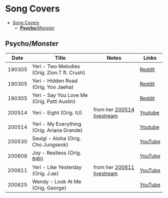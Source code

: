 # Song Covers

- [Song Covers](#song-covers)
  - [**Psycho**/*Monster*](#psychomonster)

## **Psycho**/*Monster*
| Date   | Title                                        | Notes                                                      | Links                                   |
|--------|----------------------------------------------|------------------------------------------------------------|-----------------------------------------|
| 190305 | Yeri - Two Melodies (Orig. Zion.T ft. Crush) |                                                            | [Reddit](https://redd.it/hcnf72)        |
| 190305 | Yeri - Hidden Road (Orig. Yoo Jaeha)         |                                                            | [Reddit](https://redd.it/hcniez)        |
| 190305 | Yeri - Say You Love Me (Orig. Patti Austin)  |                                                            | [Reddit](https://redd.it/hcnoc4)        |
| 200514 | Yeri - Eight (Orig. IU)                      | from her [200514 livestream](https://youtu.be/AazweNR0W-I) | [Youtube](https://youtu.be/Jq81ZmczlHI) |
| 200514 | Yeri - My Everything (Orig. Ariana Grande)   |                                                            | [Youtube](https://youtu.be/miYzRqT703I) |
| 200530 | Seulgi - Aloha (Orig. Cho Jungseok)          |                                                            | [YouTube](https://youtu.be/Qh68FukkoxA) |
| 200606 | Joy - Restless (Orig. BIBI)                  |                                                            | [YouTube](https://youtu.be/dOE2TngNoUU) |
| 200611 | Yeri - Like Yesterday (Orig. J.ae)           | from her [200611 livestream](https://youtu.be/tn0AdOYlG20) | [YouTube](https://youtu.be/ziQOhVBbYRo) |
| 200625 | Wendy - Look At Me (Orig. George)            |                                                            | [YouTube](https://youtu.be/TVJffYtwG04) |
